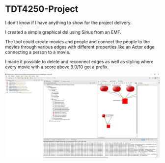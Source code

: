 # TDT4250-Project
I don't know if I have anything to show for the project delivery.

I created a simple graphical dsl using Sirius from an EMF.

The tool could create movies and people and connect the people to the movies through various edges with different properties like an Actor edge connecting
a person to a movie.

I made it possible to delete and reconnect edges as well as styling where every movie with a score above 9.0/10 got a prefix.

![](imdb.png)